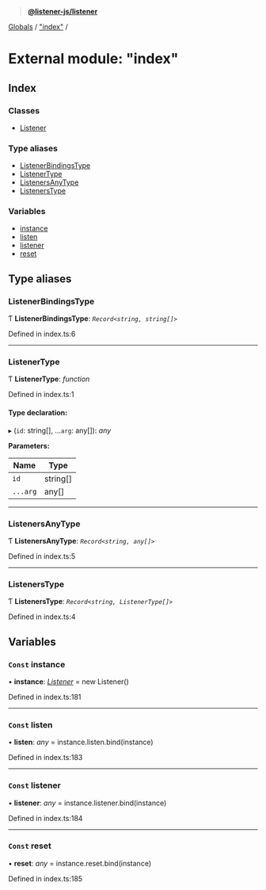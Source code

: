> **[@listener-js/listener](../README.md)**

[Globals](../globals.md) / ["index"](_index_.md) /

# External module: "index"

## Index

### Classes

* [Listener](../classes/_index_.listener.md)

### Type aliases

* [ListenerBindingsType](_index_.md#listenerbindingstype)
* [ListenerType](_index_.md#listenertype)
* [ListenersAnyType](_index_.md#listenersanytype)
* [ListenersType](_index_.md#listenerstype)

### Variables

* [instance](_index_.md#const-instance)
* [listen](_index_.md#const-listen)
* [listener](_index_.md#const-listener)
* [reset](_index_.md#const-reset)

## Type aliases

###  ListenerBindingsType

Ƭ **ListenerBindingsType**: *`Record<string, string[]>`*

Defined in index.ts:6

___

###  ListenerType

Ƭ **ListenerType**: *function*

Defined in index.ts:1

#### Type declaration:

▸ (`id`: string[], ...`arg`: any[]): *any*

**Parameters:**

Name | Type |
------ | ------ |
`id` | string[] |
`...arg` | any[] |

___

###  ListenersAnyType

Ƭ **ListenersAnyType**: *`Record<string, any[]>`*

Defined in index.ts:5

___

###  ListenersType

Ƭ **ListenersType**: *`Record<string, ListenerType[]>`*

Defined in index.ts:4

## Variables

### `Const` instance

• **instance**: *[Listener](../classes/_index_.listener.md)* =  new Listener()

Defined in index.ts:181

___

### `Const` listen

• **listen**: *any* =  instance.listen.bind(instance)

Defined in index.ts:183

___

### `Const` listener

• **listener**: *any* =  instance.listener.bind(instance)

Defined in index.ts:184

___

### `Const` reset

• **reset**: *any* =  instance.reset.bind(instance)

Defined in index.ts:185